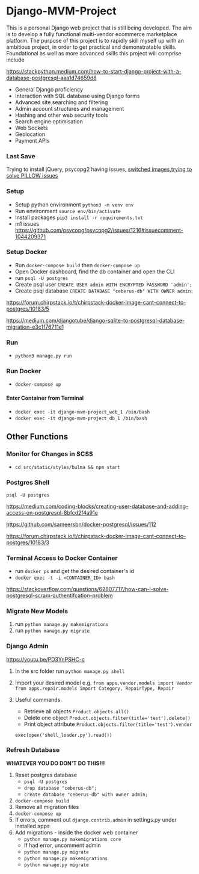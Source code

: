 # Django-MVM-Project

This is a personal Django web project that is still being developed. The aim is to develop a fully functional multi-vendor ecommerce marketplace platform. The purpose of this project is to rapidly skill myself up with an ambitious project, in order to get practical and demonstratable skills. Foundational as well as more advanced skills this project will comprise include

https://stackpython.medium.com/how-to-start-django-project-with-a-database-postgresql-aaa1d74659d8

- General Django proficiency
- Interaction with SQL database using Django forms
- Advanced site searching and filtering
- Admin account structures and management
- Hashing and other web security tools
- Search engine optimisation
- Web Sockets
- Geolocation
- Payment APIs

### Last Save

Trying to install jQuery, psycopg2 having issues, [switched images](https://stackoverflow.com/questions/62807717/how-can-i-solve-postgresql-scram-authentifcation-problem),[trying to solve PILLOW issues](https://stackoverflow.com/questions/69624327/failed-building-wheel-for-pillow)

### Setup

- Setup python environment `python3 -m venv env`
- Run environment `source env/bin/activate`
- Install packages `pip3 install -r requirements.txt`
- m1 issues https://github.com/psycopg/psycopg2/issues/1216#issuecomment-1044209371

### Setup Docker

- Run `docker-compose build` then `docker-compose up`
- Open Docker dashboard, find the db container and open the CLI
- run `psql -U postgres`
- Create psql user `CREATE USER admin WITH ENCRYPTED PASSWORD 'admin';`
- Create psql database `CREATE DATABASE "ceberus-db" WITH OWNER admin;`

https://forum.chirpstack.io/t/chirpstack-docker-image-cant-connect-to-postgres/10183/5

https://medium.com/djangotube/django-sqlite-to-postgresql-database-migration-e3c1f76711e1

### Run

- `python3 manage.py run`

### Run Docker

- `docker-compose up`

#### Enter Container from Terminal

- `docker exec -it django-mvm-project_web_1 /bin/bash`
- `docker exec -it django-mvm-project_db_1 /bin/bash`

## Other Functions

### Monitor for Changes in SCSS

- `cd src/static/styles/bulma && npm start`

### Postgres Shell

`psql -U postgres`

https://medium.com/coding-blocks/creating-user-database-and-adding-access-on-postgresql-8bfcd2f4a91e

https://github.com/sameersbn/docker-postgresql/issues/112

https://forum.chirpstack.io/t/chirpstack-docker-image-cant-connect-to-postgres/10183/3

### Terminal Access to Docker Container

- run `docker ps` and get the desired container's id
- `docker exec -t -i <CONTAINER_ID> bash`

https://stackoverflow.com/questions/62807717/how-can-i-solve-postgresql-scram-authentifcation-problem

### Migrate New Models

1. run `python manage.py makemigrations`
2. run `python manage.py migrate`

### Django Admin

https://youtu.be/PD3YnPSHC-c

1. In the src folder run `python manage.py shell`
2. Import your desired model e.g. `from apps.vendor.models import Vendor from apps.repair.models import Category, RepairType, Repair`
3. Useful commands

   - Retrieve all objects `Product.objects.all()`
   - Delete one object `Product.objects.filter(title='test').delete()`
   - Print object attribute `Product.objects.filter(title='test').vendor`

   `exec(open('shell_loader.py').read())`

### Refresh Database

**WHATEVER YOU DO DON'T DO THIS!!!**

1. Reset postgres database
   - `psql -U postgres`
   - `drop database "ceberus-db";`
   - `create database "ceberus-db" with owner admin;`
2. `docker-compose build`
3. Remove all migration files
4. `docker-compose up`
5. If errors, comment out `django.contrib.admin` in settings.py under installed apps
6. Add migrations - inside the docker web container
   - `python manage.py makemigrations core`
   - If had error, uncomment admin
   - `python manage.py migrate`
   - `python manage.py makemigrations`
   - `python manage.py migrate`
